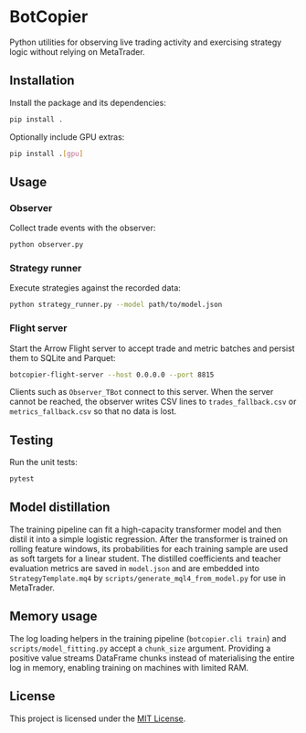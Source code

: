 # BotCopier

Python utilities for observing live trading activity and exercising strategy logic without relying on MetaTrader.

## Installation

Install the package and its dependencies:

```bash
pip install .
```

Optionally include GPU extras:

```bash
pip install .[gpu]
```

## Usage

### Observer

Collect trade events with the observer:

```bash
python observer.py
```

### Strategy runner

Execute strategies against the recorded data:

```bash
python strategy_runner.py --model path/to/model.json
```

### Flight server

Start the Arrow Flight server to accept trade and metric batches and persist
them to SQLite and Parquet:

```bash
botcopier-flight-server --host 0.0.0.0 --port 8815
```

Clients such as ``Observer_TBot`` connect to this server.  When the server
cannot be reached, the observer writes CSV lines to
``trades_fallback.csv`` or ``metrics_fallback.csv`` so that no data is lost.

## Testing

Run the unit tests:

```bash
pytest
```

## Model distillation

The training pipeline can fit a high-capacity transformer model and then
distil it into a simple logistic regression.  After the transformer is trained
on rolling feature windows, its probabilities for each training sample are used
as soft targets for a linear student.  The distilled coefficients and teacher
evaluation metrics are saved in ``model.json`` and are embedded into
``StrategyTemplate.mq4`` by ``scripts/generate_mql4_from_model.py`` for use in
MetaTrader.

## Memory usage

The log loading helpers in the training pipeline (`botcopier.cli train`) and
`scripts/model_fitting.py` accept a `chunk_size` argument. Providing a positive
value streams DataFrame chunks instead of materialising the entire log in
memory, enabling training on machines with limited RAM.

## License

This project is licensed under the [MIT License](LICENSE).
